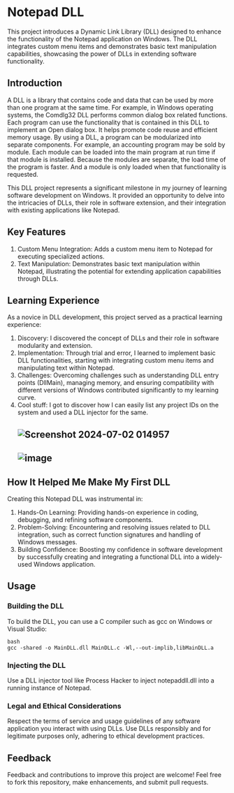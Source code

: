 # Notepad DLL
This project introduces a Dynamic Link Library (DLL) designed to enhance the functionality of the Notepad application on Windows. The DLL integrates custom menu items and demonstrates basic text manipulation capabilities, showcasing the power of DLLs in extending software functionality.

## Introduction
A DLL is a library that contains code and data that can be used by more than one program at the same time. For example, in Windows operating systems, the Comdlg32 DLL performs common dialog box related functions. Each program can use the functionality that is contained in this DLL to implement an Open dialog box. It helps promote code reuse and efficient memory usage. By using a DLL, a program can be modularized into separate components. For example, an accounting program may be sold by module. Each module can be loaded into the main program at run time if that module is installed. Because the modules are separate, the load time of the program is faster. And a module is only loaded when that functionality is requested.

This DLL project represents a significant milestone in my journey of learning software development on Windows. It provided an opportunity to delve into the intricacies of DLLs, their role in software extension, and their integration with existing applications like Notepad.

## Key Features
1. Custom Menu Integration: Adds a custom menu item to Notepad for executing specialized actions.
2. Text Manipulation: Demonstrates basic text manipulation within Notepad, illustrating the potential for extending application capabilities through DLLs.
   
## Learning Experience
As a novice in DLL development, this project served as a practical learning experience:
1. Discovery: I discovered the concept of DLLs and their role in software modularity and extension.
2. Implementation: Through trial and error, I learned to implement basic DLL functionalities, starting with integrating custom menu items and manipulating text within Notepad.
3. Challenges: Overcoming challenges such as understanding DLL entry points (DllMain), managing memory, and ensuring compatibility with different versions of Windows contributed significantly to my learning curve.
4. Cool stuff: I got to discover how I can easily list any project IDs on the system and used a DLL injector for the same.
   ## ![Screenshot 2024-07-02 014957](https://github.com/JuhiPathak23/Notepad-DLL/assets/73741643/259fc59b-79ef-4b04-879e-b6579d145d9b)
   ## ![image](https://github.com/JuhiPathak23/Notepad-DLL/assets/73741643/7667bb6f-ee26-4129-8318-13c0ae9ce3a5)

## How It Helped Me Make My First DLL
Creating this Notepad DLL was instrumental in:
1. Hands-On Learning: Providing hands-on experience in coding, debugging, and refining software components.
2. Problem-Solving: Encountering and resolving issues related to DLL integration, such as correct function signatures and handling of Windows messages.
3. Building Confidence: Boosting my confidence in software development by successfully creating and integrating a functional DLL into a widely-used Windows application.

## Usage
### Building the DLL
To build the DLL, you can use a C compiler such as gcc on Windows or Visual Studio:

    bash
    gcc -shared -o MainDLL.dll MainDLL.c -Wl,--out-implib,libMainDLL.a
### Injecting the DLL
Use a DLL injector tool like Process Hacker to inject notepaddll.dll into a running instance of Notepad.

### Legal and Ethical Considerations
Respect the terms of service and usage guidelines of any software application you interact with using DLLs.
Use DLLs responsibly and for legitimate purposes only, adhering to ethical development practices.

## Feedback
Feedback and contributions to improve this project are welcome! Feel free to fork this repository, make enhancements, and submit pull requests.
